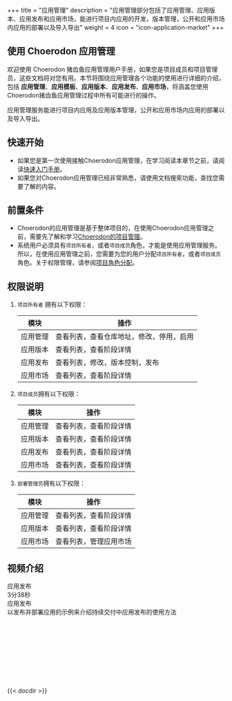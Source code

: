 ﻿+++
title = "应用管理"
description = "应用管理部分包括了应用管理、应用版本、应用发布和应用市场，能进行项目内应用的开发，版本管理，公开和应用市场内应用的部署以及导入导出"
weight = 4
icon = "icon-application-market"
+++

## 使用 Choerodon 应用管理

欢迎使用 Choerodon 猪齿鱼应用管理用户手册，如果您是项目成员和项目管理员，这些文档将对您有用。本节将围绕应用管理各个功能的使用进行详细的介绍，包括 **应用管理**、**应用模板**、**应用版本**、**应用发布**、**应用市场**，将涵盖您使用Choerodon猪齿鱼应用管理过程中所有可能进行的操作。

应用管理服务能进行项目内应用及应用版本管理，公开和应用市场内应用的部署以及导入导出。

## 快速开始

 - 如果您是第一次使用接触Choerodon应用管理，在学习阅读本章节之前，请阅读[快速入门手册](../../quick-start)。
 - 如果您对Choerodon应用管理已经非常熟悉，请使用文档搜索功能，查找您需要了解的内容。

## 前置条件

 - Choerodon的应用管理是基于整体项目的，在使用Choerodon应用管理之前，需要先了解和学习[Choerodon的项目管理](../../quick-start/admin/project)。
 - 系统用户必须具有`项目所有者`，或者`项目成员`角色，才能是使用应用管理服务。所以，在使用应用管理之前，您需要为您的用户分配`项目所有者`，或者`项目成员`角色。关于权限管理，请参阅[项目角色分配](.././system-configuration/project/role-assignment/)。

## 权限说明

1. `项目所有者` 拥有以下权限：

    模块|操作
    |---|---|
    应用管理|查看列表，查看仓库地址，修改，停用，启用
    应用版本|查看列表，查看阶段详情
    应用发布|查看列表，修改，版本控制，发布
    应用市场|查看列表，查看阶段详情

2. `项目成员`拥有以下权限：

    模块|操作
    |---|---|
    应用管理|查看列表，查看阶段详情
    应用版本|查看列表，查看阶段详情
    应用发布|查看列表，查看阶段详情
    应用市场|查看列表，查看阶段详情

3. `部署管理员`拥有以下权限：

    模块|操作
    |---|---|
    应用管理|查看列表，查看阶段详情
    应用版本|查看列表，查看阶段详情
    应用市场|查看列表，管理应用市场

## 视频介绍

<div class="tutorial-img" id="tutorial-img">
    <div class="col-lg-4 col-md-4 col-xs-12 tutorial" data-src="d0735n2dplx">
        <div class="tutorial-head" style="background: url(/img/docs/quick-start/video/devops.svg)no-repeat center 100%;    background-size: cover;">
            <div class="title">应用发布</div>
            <div class="time">
                <div class="content">
                    <i class="iconfont icon-play-button"></i>
                    <div>3分38秒</div>
                </div>
            </div>
        </div>
        <div class="tutorial-footer">
            <div class="content">
                <div class="title">应用发布</div>
                <div class="description">以发布并部署应用的示例来介绍持续交付中应用发布的使用方法</div>
            </div>
        </div>
    </div>
</div>
<div class="tutorial-video" id="tutorial-video">
    <div class="bg"></div>
    <iframe frameborder="0" src='' allowfullscreen="true" quality="high"></iframe>
    <div class="iconfont icon-guanbi"></div>
</div>

{{< docdir >}}
